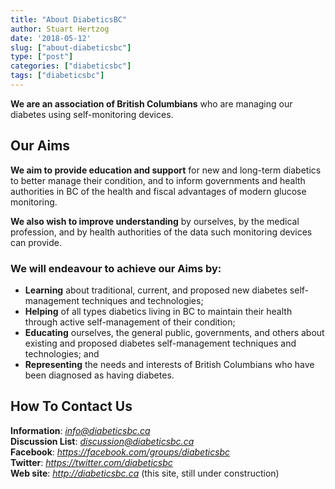 ```yaml
---
title: "About DiabeticsBC"
author: Stuart Hertzog
date: '2018-05-12'
slug: ["about-diabeticsbc"]
type: ["post"]
categories: ["diabeticsbc"]
tags: ["diabeticsbc"]
---
```


**We are an association of British Columbians** who are managing our diabetes using self-monitoring devices.

## Our Aims

**We aim to provide education and support** for new and long-term diabetics to better manage their condition, and to inform governments and health authorities in BC of the health and fiscal advantages of modern glucose monitoring.

**We also wish to improve understanding** by ourselves, by the medical profession, and by health authorities of the data such monitoring devices can provide.

### We will endeavour to achieve our Aims by:

* **Learning** about traditional, current, and proposed new diabetes self-management techniques and technologies;
* **Helping** of all types diabetics living in BC to maintain their health through active self-management of their condition;
* **Educating** ourselves, the general public, governments, and others about existing and proposed diabetes self-management techniques and technologies; and
* **Representing** the needs and interests of British Columbians who have been diagnosed as having diabetes.

## How To Contact Us

**Information**: *<a href="mailto:info@diabeticsbc.ca?subject=Please send me information (linked from diabeticsbc.ca">info@diabeticsbc.ca</a>*  
**Discussion List**: *[discussion@diabeticsbc.ca](http://diabeticsbc.ca/mailman/listinfo/discussion_diabeticsbc.ca)*  
**Facebook**: *<https://facebook.com/groups/diabeticsbc>*  
**Twitter**: *<https://twitter.com/diabeticsbc>*  
**Web site**: *<http://diabeticsbc.ca>*  (this site, still under construction)

